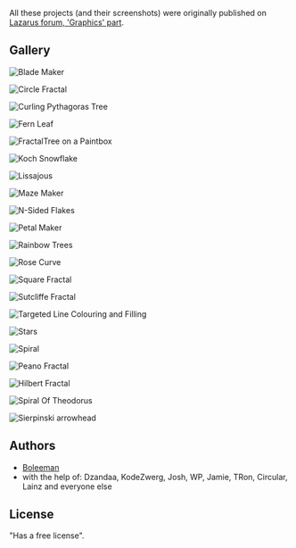 All these projects (and their screenshots) were originally published on [Lazarus forum, 'Graphics' part](https://forum.lazarus.freepascal.org/index.php/board,39.0.html).

## Gallery

![Blade Maker](images/Blade%20Maker.png)

![Circle Fractal](images/Circle%20Fractal.png)

![Curling Pythagoras Tree](images/Curling%20Pythagoras%20Tree.png)

![Fern Leaf](images/Fern%20Leaf.png)

![FractalTree on a Paintbox](images/FractalTree%20on%20a%20Paintbox.png)

![Koch Snowflake](images/Koch%20Snowflake.png)

![Lissajous](images/Lissajous.png)

![Maze Maker](images/Maze%20Maker.png)

![N-Sided Flakes](images/N-Sided%20Flakes.png)

![Petal Maker](images/Petal%20Maker.png)

![Rainbow Trees](images/Rainbow%20Trees.png)

![Rose Curve](images/Rose%20Curve.png)

![Square Fractal](images/Square%20Fractal.png)

![Sutcliffe Fractal](images/Sutcliffe%20Fractal.png)

![Targeted Line Colouring and Filling](images/Targeted%20Line%20Colouring%20and%20Filling.png)

![Stars](images/Stars.png)

![Spiral](images/Spiral.jpg)

![Peano Fractal](images/Peano%20Fractal%20Rainbow.png)

![Hilbert Fractal](images/Hilbert%20Fractal.png)

![Spiral Of Theodorus](images/Spiral%20Of%20Theodorus.png)

![Sierpinski arrowhead](images/Sierpinski%20arrowhead.png)

## Authors

* [Boleeman](https://forum.lazarus.freepascal.org/index.php?action=profile;u=70476)
* with the help of: Dzandaa, KodeZwerg, Josh, WP, Jamie, TRon, Circular, Lainz and everyone else

## License

"Has a free license".
